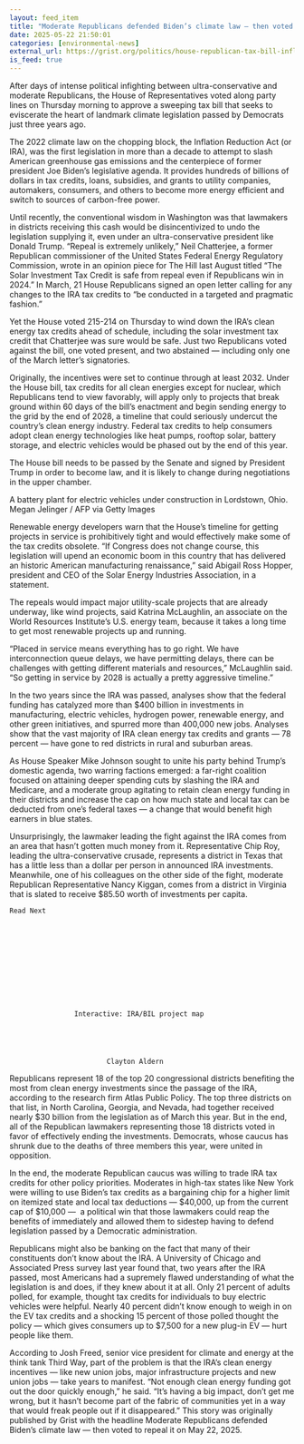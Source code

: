 ```yaml
---
layout: feed_item
title: "Moderate Republicans defended Biden’s climate law — then voted to repeal it"
date: 2025-05-22 21:50:01
categories: [environmental-news]
external_url: https://grist.org/politics/house-republican-tax-bill-inflation-reduction-act-repeal-clean-energy-tax-credits/
is_feed: true
---
```


After days of intense political infighting between ultra-conservative and moderate Republicans, the House of Representatives voted along party lines on Thursday morning to approve a sweeping tax bill that seeks to eviscerate the heart of landmark climate legislation passed by Democrats just three years ago.&nbsp;



The 2022 climate law on the chopping block, the Inflation Reduction Act (or IRA), was the first legislation in more than a decade to attempt to slash American greenhouse gas emissions and the centerpiece of former president Joe Biden’s legislative agenda. It provides hundreds of billions of dollars in tax credits, loans, subsidies, and grants to utility companies, automakers, consumers, and others to become more energy efficient and switch to sources of carbon-free power.&nbsp;&nbsp;



Until recently, the conventional wisdom in Washington was that lawmakers in districts receiving this cash would be disincentivized to undo the legislation supplying it, even under an ultra-conservative president like Donald Trump. “Repeal is extremely unlikely,” Neil Chatterjee, a former Republican commissioner of the United States Federal Energy Regulatory Commission, wrote in an opinion piece for The Hill last August titled “The Solar Investment Tax Credit is safe from repeal even if Republicans win in 2024.” In March, 21 House Republicans signed an open letter calling for any changes to the IRA tax credits to “be conducted in a targeted and pragmatic fashion.”



Yet the House voted 215-214 on Thursday to wind down the IRA’s clean energy tax credits ahead of schedule, including the solar investment tax credit that Chatterjee was sure would be safe. Just two Republicans voted against the bill, one voted present, and two abstained — including only one of the March letter’s signatories.&nbsp;



Originally, the incentives were set to continue through at least 2032. Under the House bill, tax credits for all clean energies except for nuclear, which Republicans tend to view favorably, will apply only to projects that break ground within 60 days of the bill’s enactment and begin sending energy to the grid by the end of 2028, a timeline that could seriously undercut the country’s clean energy industry. Federal tax credits to help consumers adopt clean energy technologies like heat pumps, rooftop solar, battery storage, and electric vehicles would be phased out by the end of this year.&nbsp;



The House bill needs to be passed by the Senate and signed by President Trump in order to become law, and it is likely to change during negotiations in the upper chamber.



A battery plant for electric vehicles under construction in Lordstown, Ohio.  Megan Jelinger / AFP via Getty Images



Renewable energy developers warn that the House’s timeline for getting projects in service is prohibitively tight and would effectively make some of the tax credits obsolete. “If Congress does not change course, this legislation will upend an economic boom in this country that has delivered an historic American manufacturing renaissance,” said Abigail Ross Hopper, president and CEO of the Solar Energy Industries Association, in a statement.



The repeals would impact major utility-scale projects that are already underway, like wind projects, said Katrina McLaughlin, an associate on the World Resources Institute’s U.S. energy team, because it takes a long time to get most renewable projects up and running.&nbsp;



“Placed in service means everything has to go right. We have interconnection queue delays, we have permitting delays, there can be challenges with getting different materials and resources,” McLaughlin said. “So getting in service by 2028 is actually a pretty aggressive timeline.”&nbsp;



In the two years since the IRA was passed, analyses show that the federal funding has catalyzed more than $400 billion in investments in manufacturing, electric vehicles, hydrogen power, renewable energy, and other green initiatives, and spurred more than 400,000 new jobs. Analyses show that the vast majority of IRA clean energy tax credits and grants — 78 percent — have gone to red districts in rural and suburban areas. 



As House Speaker Mike Johnson sought to unite his party behind Trump’s domestic agenda, two warring factions emerged: a far-right coalition focused on attaining deeper spending cuts by slashing the IRA and Medicare, and a moderate group agitating to retain clean energy funding in their districts and increase the cap on how much state and local tax can be deducted from one’s federal taxes —&nbsp;a change that would benefit high earners in blue states.&nbsp;



Unsurprisingly, the lawmaker leading the fight against the IRA comes from an area that hasn’t gotten much money from it. Representative Chip Roy, leading the ultra-conservative crusade, represents a district in Texas that has a little less than a dollar per person in announced IRA investments. Meanwhile, one of his colleagues on the other side of the fight, moderate Republican Representative Nancy Kiggan, comes from a district in Virginia that is slated to receive $85.50 worth of investments per capita.&nbsp;



  
    Read Next
    

      
      
                    
            
        
          
        
      
            
        
                    Interactive: IRA/BIL project map
        
        
          
	
  
                            Clayton Aldern              
        
      
    
  




Republicans represent 18 of the top 20 congressional districts benefiting the most from clean energy investments since the passage of the IRA, according to the research firm Atlas Public Policy. The top three districts on that list, in North Carolina, Georgia, and Nevada, had together received nearly $30 billion from the legislation as of March this year. But in the end, all of the Republican lawmakers representing those 18 districts voted in favor of effectively ending the investments. Democrats, whose caucus has shrunk due to the deaths of three members this year, were united in opposition.&nbsp;



In the end, the moderate Republican caucus was willing to trade IRA tax credits for other policy priorities. Moderates in high-tax states like New York were willing to use Biden’s tax credits as a bargaining chip for a higher limit on itemized state and local tax deductions — $40,000, up from the current cap of $10,000 —&nbsp; a political win that those lawmakers could reap the benefits of immediately and allowed them to sidestep having to defend legislation passed by a Democratic administration.&nbsp;



Republicans might also be banking on the fact that many of their constituents don’t know about the IRA. A University of Chicago and Associated Press survey last year found that, two years after the IRA passed, most Americans had a supremely flawed understanding of what the legislation is and does, if they knew about it at all. Only 21 percent of adults polled, for example, thought tax credits for individuals to buy electric vehicles were helpful. Nearly 40 percent didn’t know enough to weigh in on the EV tax credits and a shocking 15 percent of those polled thought the policy — which gives consumers up to $7,500 for a new plug-in EV — hurt people like them.&nbsp;



According to Josh Freed, senior vice president for climate and energy at the think tank Third Way, part of the problem is that the IRA’s clean energy incentives — like new union jobs, major infrastructure projects and new union jobs — take years to manifest. “Not enough clean energy funding got out the door quickly enough,” he said. “It’s having a big impact, don&#8217;t get me wrong, but it hasn’t become part of the fabric of communities yet in a way that would freak people out if it disappeared.”
This story was originally published by Grist with the headline Moderate Republicans defended Biden&#8217;s climate law — then voted to repeal it on May 22, 2025.
